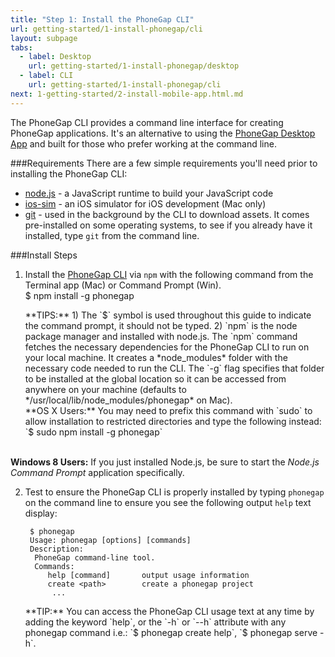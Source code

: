 ```yaml
---
title: "Step 1: Install the PhoneGap CLI"
url: getting-started/1-install-phonegap/cli
layout: subpage
tabs:
  - label: Desktop
    url: getting-started/1-install-phonegap/desktop
  - label: CLI
    url: getting-started/1-install-phonegap/cli
next: 1-getting-started/2-install-mobile-app.html.md
---
```


The PhoneGap CLI provides a command line interface for creating PhoneGap applications. It's an alternative to using the
[PhoneGap Desktop App](/getting-started/1-install-phonegap/desktop) and built for those who prefer working at the command line. 

###Requirements
There are a few simple requirements you'll need prior to installing the PhoneGap CLI:

- [node.js](http://nodejs.org/) - a JavaScript runtime to build your JavaScript code
- [ios-sim](https://github.com/phonegap/ios-sim#installation) - an iOS simulator for iOS development (Mac only)
- [git](http://git-scm.com) - used in the background by the CLI to download assets. It comes pre-installed on some operating systems, to see if you already have it installed, type `git` from the command line.

###Install Steps

1. Install the [PhoneGap CLI](https://www.npmjs.com/package/phonegap) via `npm` with the following command from the Terminal app (Mac) or Command Prompt (Win).
    <br>
         $ npm install -g phonegap

   <div class="alert--tip">**TIPS:** 1) The `$` symbol is used throughout this guide to indicate the command prompt, it should not be typed. 2) `npm` is the node package manager and installed with node.js. The `npm` command fetches the necessary dependencies for the PhoneGap CLI to run on your local machine. It creates a *node_modules* folder with the necessary code needed to run the CLI. The `-g` flag specifies that folder to be installed at the global location so it can be accessed from anywhere on your machine (defaults to */usr/local/lib/node_modules/phonegap* on Mac).
   </div>

   <div class="alert--warning">**OS X Users:** You may need to prefix this command with `sudo` to allow installation to restricted directories and type the following instead: `$ sudo npm install -g phonegap`<br><br>
  **Windows 8 Users:** If you just installed Node.js, be sure to start the *Node.js Command Prompt* application specifically.</div>

2. Test to ensure the PhoneGap CLI is properly installed by typing `phonegap` on the command line to ensure you see the following output `help` text display:

        $ phonegap
        Usage: phonegap [options] [commands]
        Description:
         PhoneGap command-line tool.
         Commands:
            help [command]       output usage information
            create <path>        create a phonegap project
             ...
   <div class="alert--tip">**TIP:** You can access the PhoneGap CLI usage text at any time by adding the keyword `help`, or the `-h` or `--h` attribute with any phonegap command i.e.: `$ phonegap create help`, `$ phonegap serve -h`.</div>
